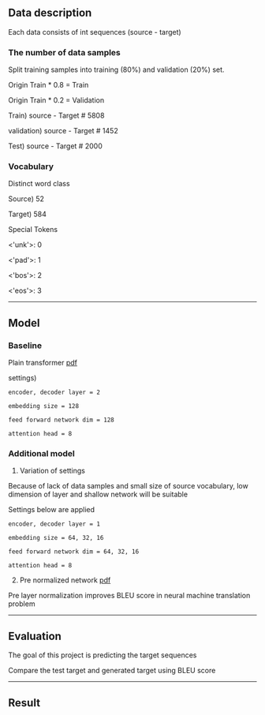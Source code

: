 ## Data description

Each data consists of int sequences (source - target)

### The number of data samples

Split training samples into training (80%) and validation (20%) set.

Origin Train * 0.8 = Train

Origin Train * 0.2 = Validation

Train) source - Target # 5808

validation) source - Target # 1452

Test) source - Target  # 2000

### Vocabulary

Distinct word class

Source) 52

Target) 584

Special Tokens

<'unk'>: 0

<'pad'>: 1

<'bos'>: 2

<'eos'>: 3

------------------------------------------------------------------------------------

## Model

### Baseline

Plain transformer [pdf](https://arxiv.org/pdf/1706.03762.pdf)

settings) 

```
encoder, decoder layer = 2

embedding size = 128

feed forward network dim = 128

attention head = 8
```

### Additional model

1) Variation of settings

Because of lack of data samples and small size of source vocabulary, low dimension of layer and shallow network will be suitable

Settings below are applied

```
encoder, decoder layer = 1

embedding size = 64, 32, 16

feed forward network dim = 64, 32, 16

attention head = 8
```

2) Pre normalized network [pdf](https://arxiv.org/pdf/2002.04745.pdf)

Pre layer normalization improves BLEU score in neural machine translation problem

------------------------------------------------------------------------------------

## Evaluation

The goal of this project is predicting the target sequences

Compare the test target and generated target using BLEU score

------------------------------------------------------------------------------------

## Result
